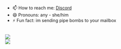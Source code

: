 - 📫 How to reach me: <a href="https://discordapp.com/users/338517945451806731">Discord</a>
- 😄 Pronouns: any - she/him
- ⚡ Fun fact: im sending pipe bombs to your mailbox
<br>
<img class="profile" src="https://lanyard.cnrad.dev/api/338517945451806731?theme=light&borderRadius=0px&animated=:true&bg=171717&idleMessage=sarp+is+doing+nothing+right+now!+💤" />
            </a>
</br>

<img src="https://iplogger.online/button%20stash/button112.gif">
<!---
s6rp/s6rp is a ✨ special ✨ repository because its `README.md` (this file) appears on your GitHub profile.
You can click the Preview link to take a look at your changes.
--->
